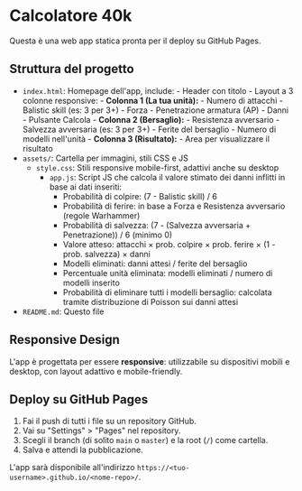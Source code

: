 # Calcolatore 40k

Questa è una web app statica pronta per il deploy su GitHub Pages.


## Struttura del progetto
- `index.html`: Homepage dell'app, include:
		- Header con titolo
		- Layout a 3 colonne responsive:
			- **Colonna 1 (La tua unità):**
				- Numero di attacchi
				- Balistic skill (es: 3 per 3+)
				- Forza
				- Penetrazione armatura (AP)
				- Danni
				- Pulsante Calcola
			- **Colonna 2 (Bersaglio):**
				- Resistenza avversario
				- Salvezza avversaria (es: 3 per 3+)
				- Ferite del bersaglio
				- Numero di modelli nell'unità
			- **Colonna 3 (Risultato):**
				- Area per visualizzare il risultato
- `assets/`: Cartella per immagini, stili CSS e JS
	- `style.css`: Stili responsive mobile-first, adattivi anche su desktop
		- `app.js`: Script JS che calcola il valore stimato dei danni inflitti in base ai dati inseriti:
			- Probabilità di colpire: (7 - Balistic skill) / 6
			- Probabilità di ferire: in base a Forza e Resistenza avversario (regole Warhammer)
			- Probabilità di salvezza: (7 - (Salvezza avversaria + Penetrazione)) / 6 (minimo 0)
			- Valore atteso: attacchi × prob. colpire × prob. ferire × (1 - prob. salvezza) × danni
			- Modelli eliminati: danni attesi / ferite del bersaglio
			- Percentuale unità eliminata: modelli eliminati / numero di modelli inserito
			- Probabilità di eliminare tutti i modelli bersaglio: calcolata tramite distribuzione di Poisson sui danni attesi
- `README.md`: Questo file

## Responsive Design
L'app è progettata per essere **responsive**: utilizzabile su dispositivi mobili e desktop, con layout adattivo e mobile-friendly.

## Deploy su GitHub Pages
1. Fai il push di tutti i file su un repository GitHub.
2. Vai su "Settings" > "Pages" nel repository.
3. Scegli il branch (di solito `main` o `master`) e la root (`/`) come cartella.
4. Salva e attendi la pubblicazione.

L'app sarà disponibile all'indirizzo `https://<tuo-username>.github.io/<nome-repo>/`.
